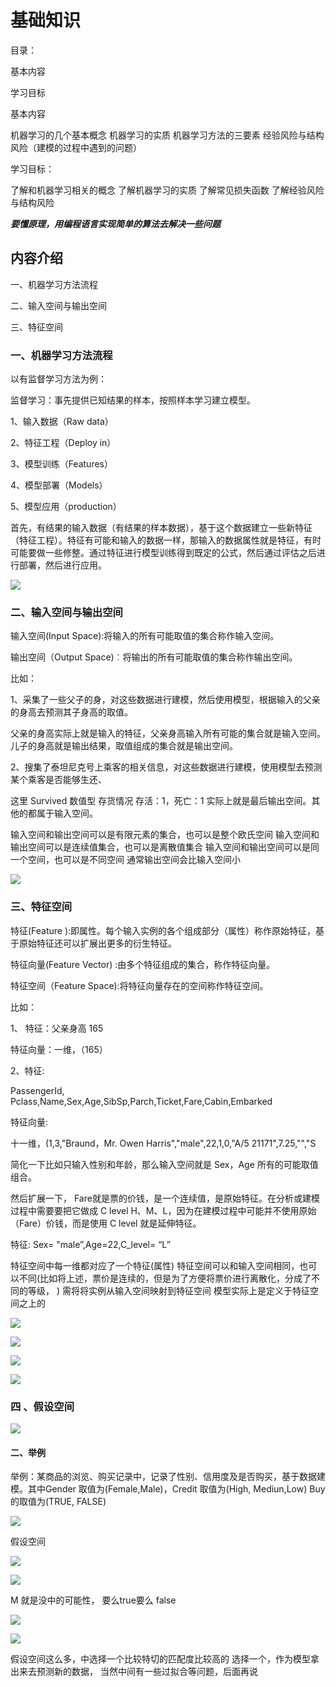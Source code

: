 # 基础知识


目录：

基本内容

学习目标

 

基本内容

机器学习的几个基本概念
机器学习的实质
机器学习方法的三要素
经验风险与结构风险（建模的过程中遇到的问题）
 

学习目标：

了解和机器学习相关的概念
了解机器学习的实质
了解常见损失函数
了解经验风险与结构风险

***要懂原理，用编程语言实现简单的算法去解决一些问题***

## 内容介绍

一、机器学习方法流程

二、输入空间与输出空间

三、特征空间


### 一、机器学习方法流程

以有监督学习方法为例：

监督学习：事先提供已知结果的样本，按照样本学习建立模型。

1、输入数据（Raw data）

2、特征工程（Deploy in）

3、模型训练（Features）

4、模型部署（Models）

5、模型应用（production）

首先，有结果的输入数据（有结果的样本数据），基于这个数据建立一些新特征（特征工程）。特征有可能和输入的数据一样，那输入的数据属性就是特征，有时可能要做一些修整。通过特征进行模型训练得到既定的公式，然后通过评估之后进行部署，然后进行应用。

![](assets/002/01/02/01-1684134620899.png)


### 二、输入空间与输出空间


输入空间(Input Space):将输入的所有可能取值的集合称作输入空间。

输出空间（Output Space)︰将输出的所有可能取值的集合称作输出空间。

比如：

1、采集了一些父子的身，对这些数据进行建模，然后使用模型，根据输入的父亲的身高去预测其子身高的取值。

父亲的身高实际上就是输入的特征，父亲身高输入所有可能的集合就是输入空间。儿子的身高就是输出结果，取值组成的集合就是输出空间。

 

2、搜集了泰坦尼克号上乘客的相关信息，对这些数据进行建模，使用模型去预测某个乘客是否能够生还、

 

这里 Survived 数值型 存货情况 存活：1，死亡：1 实际上就是最后输出空间。其他的都属于输入空间。

输入空间和输出空间可以是有限元素的集合，也可以是整个欧氏空间
输入空间和输出空间可以是连续值集合，也可以是离散值集合
输入空间和输出空间可以是同一个空间，也可以是不同空间
通常输出空间会比输入空间小

![](assets/002/01/02/01-1684138474781.png)

 
### 三、特征空间

特征(Feature ):即属性。每个输入实例的各个组成部分（属性）称作原始特征，基于原始特征还可以扩展出更多的衍生特征。

特征向量(Feature Vector) :由多个特征组成的集合，称作特征向量。

特征空间（Feature Space):将特征向量存在的空间称作特征空间。

比如：

1、 特征：父亲身高 165

特征向量：一维，（165）

 

2、特征:

PassengerId, Pclass,Name,Sex,Age,SibSp,Parch,Ticket,Fare,Cabin,Embarked

特征向量:

十一维，(1,3,"Braund，Mr. Owen Harris","male",22,1,0,"A/5 21171",7.25,"","S

简化一下比如只输入性别和年龄，那么输入空间就是 Sex，Age 所有的可能取值组合。

然后扩展一下， Fare就是票的价钱，是一个连续值，是原始特征。在分析或建模过程中需要要把它做成 C level H、M、L，因为在建模过程中可能并不使用原始（Fare）价钱，而是使用 C level 就是延伸特征。

特征: Sex= "male”,Age=22,C_level= “L”

特征空间中每一维都对应了一个特征(属性)
特征空间可以和输入空间相同，也可以不同(比如将上述，票价是连续的，但是为了方便将票价进行离散化，分成了不同的等级， )
需将将实例从输入空间映射到特征空间
模型实际上是定义于特征空间之上的
 

 ![](assets/002/01/02/01-1684138706574.png)


 ![](assets/002/01/02/01-1684138787907.png)


 

 ![](assets/002/01/02/01-1684138915615.png)

 ![](assets/002/01/02/01-1684139086882.png)


 ### 四 、假设空间

 ![](assets/002/01/02/01-1684139531647.png)


 ####  二、举例



举例：某商品的浏览、购买记录中，记录了性别、信用度及是否购买，基于数据建模。其中Gender 取值为(Female,Male)，Credit 取值为(High, Mediun,Low) Buy的取值为(TRUE, FALSE)

![](assets/002/01/02/01-1684139843151.png)

假设空间

![](assets/002/01/02/01-1684139929408.png)



![](assets/002/01/02/01-1684139984118.png)


M 就是没中的可能性， 要么true要么 false  

![](assets/002/01/02/01-1684140050266.png)



![](assets/002/01/02/01-1684140113002.png)


假设空间这么多，中选择一个比较特切的匹配度比较高的 选择一个，作为模型拿出来去预测新的数据，  当然中间有一些过拟合等问题，后面再说